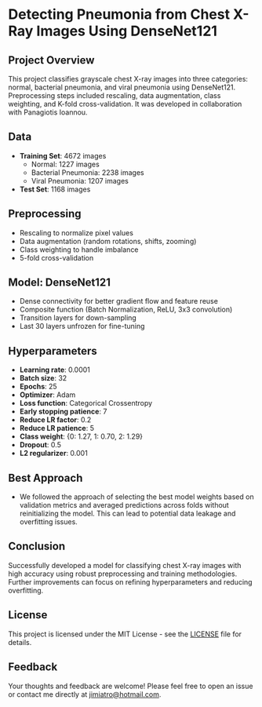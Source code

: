 # Detecting Pneumonia from Chest X-Ray Images Using DenseNet121

## Project Overview
This project classifies grayscale chest X-ray images into three categories: normal, bacterial pneumonia, and viral pneumonia using DenseNet121. Preprocessing steps included rescaling, data augmentation, class weighting, and K-fold cross-validation. It was developed in collaboration with Panagiotis Ioannou.

## Data
- **Training Set**: 4672 images
  - Normal: 1227 images
  - Bacterial Pneumonia: 2238 images
  - Viral Pneumonia: 1207 images
- **Test Set**: 1168 images

## Preprocessing
- Rescaling to normalize pixel values
- Data augmentation (random rotations, shifts, zooming)
- Class weighting to handle imbalance
- 5-fold cross-validation

## Model: DenseNet121
- Dense connectivity for better gradient flow and feature reuse
- Composite function (Batch Normalization, ReLU, 3x3 convolution)
- Transition layers for down-sampling
- Last 30 layers unfrozen for fine-tuning

## Hyperparameters
- **Learning rate**: 0.0001
- **Batch size**: 32
- **Epochs**: 25
- **Optimizer**: Adam
- **Loss function**: Categorical Crossentropy
- **Early stopping patience**: 7
- **Reduce LR factor**: 0.2
- **Reduce LR patience**: 5
- **Class weight**: {0: 1.27, 1: 0.70, 2: 1.29}
- **Dropout**: 0.5
- **L2 regularizer**: 0.001

## Best Approach
- We followed the approach of selecting the best model weights based on validation metrics and averaged predictions across folds without reinitializing the model. This can lead to potential data leakage and overfitting issues.

## Conclusion
Successfully developed a model for classifying chest X-ray images with high accuracy using robust preprocessing and training methodologies. Further improvements can focus on refining hyperparameters and reducing overfitting.

## License
This project is licensed under the MIT License - see the [LICENSE](LICENSE) file for details.

## Feedback
Your thoughts and feedback are welcome! Please feel free to open an issue or contact me directly at jimiatro@hotmail.com.

